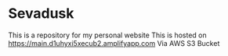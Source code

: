 # Sevadusk
This is a repository for my personal website
This is hosted on https://main.d1uhyxi5xecub2.amplifyapp.com
Via AWS S3 Bucket
